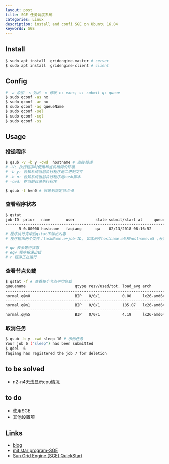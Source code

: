 ```yaml
---
layout: post
title: SGE 任务调度系统
categories: Linux
description: install and confi SGE on Ubuntu 16.04 
keywords: SGE
---
```


## Install 

```bash
$ sudo apt install  gridengine-master # server
$ sudo apt install  gridengine-client # client
```


## Config

```bash
# -a 添加 -s 列出 -m 修改 e: exec; s: submit q: queue
$ sudo qconf -as nx
$ sudo qconf -ae nx
$ sudo qconf -aq queueName
$ sudo qconf -sel
$ sudo qconf -sql
$ sudo qconf -ss
```
## Usage

### 投递程序

```bash
$ qsub -V -b y -cwd  hostname # 直接投递
# -V: 执行程序时使用和当前相同的环境
# -b y: 告知系统当前执行程序是二进制文件
# -b n: 告知系统当前执行程序是bash脚本
# -cwd: 在当前目录执行程序

$ qsub -l h=n0 # 投递到指定节点n0

```
### 查看程序状态

```bash
$ qstat 
job-ID  prior   name       user         state submit/start at     queue                          slots ja-task-ID
-----------------------------------------------------------------------------------------------------------------
      5 0.00000 hostname   faqiang      qw    02/13/2018 08:16:52                                    1
# 程序执行完毕后qstat不输出内容
# 程序输出两个文件：taskName.e+job-ID, 如本例中hostname.e5和hostname.o5 ,分别储存错误信息和输出信息

# qw 表示等待状态
# eqw 程序投递出错
# r 程序正在运行

```

### 查看节点负载

```bash
$ qstat -f # 查看每个节点平均负载
queuename                      qtype resv/used/tot. load_avg arch          states
---------------------------------------------------------------------------------
normal.q@n0                    BIP   0/0/1          0.00     lx26-amd64
---------------------------------------------------------------------------------
normal.q@n1                    BIP   0/0/1          185.07   lx26-amd64
---------------------------------------------------------------------------------
normal.q@n5                    BIP   0/0/1          4.19     lx26-amd64

```

### 取消任务

```bash
$ qsub -b y -cwd sleep 10 # 示例任务
Your job 6 ("sleep") has been submitted
$ qdel  6
faqiang has registered the job 7 for deletion
```



## to be solved

- n2-n4无法显示cpu情况

##  to do 
- 使用SGE
- 其他设置项


## Links

- [blog](https://github.com/babelomics/stevia-server/wiki/Installing-Sun-Grid-Engine)
- [mit star program-SGE](http://star.mit.edu/cluster/docs/0.93.3/guides/sge.html)
- [Sun Grid Engine (SGE) QuickStart](Kuanghy.github.io/2017/04/24/python-entry-program)
